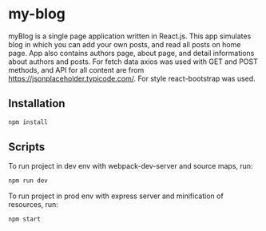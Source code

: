 # my-blog

myBlog is a single page application written in React.js. This app simulates blog in which you can add your own posts, and read all posts on home page. App also contains authors page, about page, and detail informations about authors and posts. For fetch data axios was used with GET and POST methods, and API for all content are from https://jsonplaceholder.typicode.com/. For style react-bootstrap was used.


## Installation

```sh
npm install
```

## Scripts

To run project in dev env with webpack-dev-server and source maps, run:
```sh
npm run dev
```

To run project in prod env with express server and minification of resources, run:
```sh
npm start
```

